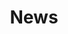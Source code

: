 ---
title: "News"
meta_title: ""
description: "this is meta description"
menu:
  main:
    identifier: Nieuws
    name: News
    title: News
    weight: 6
draft: false
---